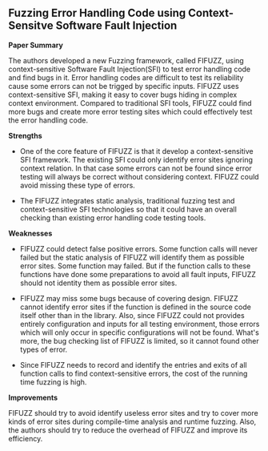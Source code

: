 ## Fuzzing Error Handling Code using Context-Sensitve Software Fault Injection

**Paper Summary**

The authors developed a new Fuzzing framework, called FIFUZZ, using context-sensitive Software Fault Injection(SFI) to test error handling code and find bugs in it. Error handling codes are difficult to test its reliability cause some errors can not be trigged by specific inputs. FIFUZZ uses context-sensitive SFI, making it easy to cover bugs hiding in complex context environment. Compared to traditional SFI tools, FIFUZZ could find more bugs and create more error testing sites which could effectively test the error handling code.

**Strengths**

- One of the core feature of FIFUZZ is that it develop a context-sensitive SFI framework. The existing SFI could only identify error sites ignoring context relation. In that case some errors can not be found since error testing will always be correct without considering context. FIFUZZ could avoid missing these type of errors.

- The FIFUZZ integrates static analysis, traditional fuzzing test and context-sensitive SFI technologies so that it could have an overall checking than existing error handling code testing tools.


**Weaknesses**

- FIFUZZ could detect false positive errors. Some function calls will never failed but the static analysis of FIFUZZ will identify them as possible error sites. Some function may failed. But if the function calls to these functions have done some preparations to avoid all fault inputs, FIFUZZ should not identity them as possible error sites.

- FIFUZZ may miss some bugs because of covering design. FIFUZZ cannot identify error sites if the function is defined in the source code itself other than in the library. Also, since FIFUZZ could not provides entirely configuration and inputs for all testing environment, those errors which will only occur in specific configurations will not be found. What's more, the bug checking list of FIFUZZ is limited, so it cannot found other types of error.

- Since FIFUZZ needs to record and identify the entries and exits of all function calls to find context-sensitive errors, the cost of the running time fuzzing is high.


**Improvements**

FIFUZZ should try to avoid identify useless error sites and try to cover more kinds of error sites during compile-time analysis and runtime fuzzing. Also, the authors should try to reduce the overhead of FIFUZZ and improve its efficiency.